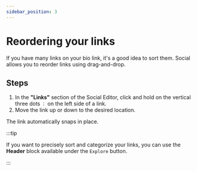 ```yaml
---
sidebar_position: 3
---
```


# Reordering your links

If you have many links on your bio link, it's a good idea to sort them. Social allows you to reorder links using drag-and-drop.

## Steps

1. In the **"Links"** section of the Social Editor, click and hold on the vertical three dots `⋮` on the left side of a link.
2. Move the link up or down to the desired location.

The link automatically snaps in place.

:::tip

If you want to precisely sort and categorize your links, you can use the **Header** block available under the `Explore` button.

:::
